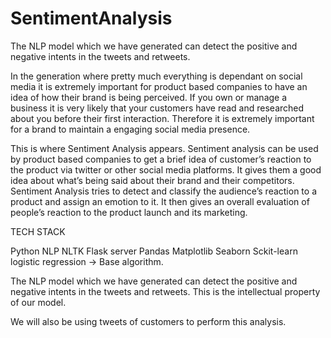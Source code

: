 # SentimentAnalysis
The NLP model which we have generated can detect the positive and negative intents in the tweets and retweets. 

In the generation where pretty much everything is dependant on social media it is extremely important for product based companies to have an idea of how their brand is being perceived. If you own or manage a business it is very likely that your customers have read and researched about you before their first interaction. Therefore it is extremely important for a brand to maintain a engaging social media presence. 


This is where Sentiment Analysis appears. Sentiment analysis can be used by product based companies to get a brief idea of customer’s reaction to the product via twitter or other social media platforms. It gives them a good idea about what’s being said about their brand and their competitors.
Sentiment Analysis tries to detect and classify the audience’s reaction to a product and assign an emotion to it. It then gives an overall evaluation of people’s reaction to the product launch and its marketing.


TECH STACK

Python 
NLP
NLTK
Flask server
Pandas
Matplotlib
Seaborn
Sckit-learn
logistic regression -> Base algorithm.


The NLP model which we have generated can detect the positive and negative intents in the tweets and retweets. This is the intellectual property of our model.


We will also be using tweets of customers to perform this analysis.
